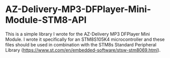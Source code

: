 # AZ-Delivery-MP3-DFPlayer-Mini-Module-STM8-API
This is a simple library I wrote for the AZ-Delivery MP3 DFPlayer Mini Module. I wrote it specifically for an STM8S105K4 microcontroller and these files should be used in combination with the STM8s Standard Peripheral Library (https://www.st.com/en/embedded-software/stsw-stm8069.html).
